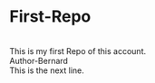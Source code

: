# First-Repo
<br>
This is my first Repo of this account.
<br>
Author-Bernard
<br>
This is the next line.

